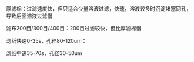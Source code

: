 厚滤棉：过滤速度快，但只适合少量溶液过滤，快速，溶液较多时沉淀堵塞网孔，导致后面溶液过滤慢

滤布200目/300目/400目：200目过滤较快，但比厚滤棉慢

滤纸快速0-35s，孔径80-120um：

滤纸中速35-70s，孔径30-50um

